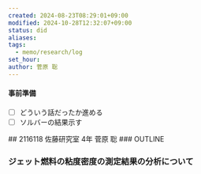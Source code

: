 ```yaml
---
created: 2024-08-23T08:29:01+09:00
modified: 2024-10-28T12:32:07+09:00
status: did
aliases: 
tags:
  - memo/research/log
set_hour: 
author: 菅原 聡
---
```

#### 事前準備
- [ ] どういう話だったか進める
- [ ] ソルバーの結果示す
<div class="page-break" style="page-break-before: always;"></div>
## 2116118 佐藤研究室 4年 菅原 聡
### OUTLINE

### ジェット燃料の粘度密度の測定結果の分析について